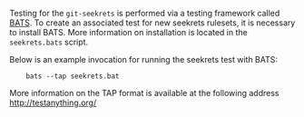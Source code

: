 Testing for the `git-seekrets` is performed via a testing framework called
[BATS](https://github.com/sstephenson/bats).  To create an associated test
for new seekrets rulesets, it is necessary to install BATS.   More
information on installation is located in the `seekrets.bats` script.

Below is an example invocation for running the seekrets test with
BATS:

        bats --tap seekrets.bat


More information on the TAP format is available at the following
address http://testanything.org/
